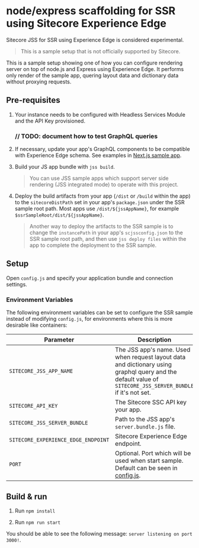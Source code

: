 # node/express scaffolding for SSR using Sitecore Experience Edge

Sitecore JSS for SSR using Experience Edge is considered experimental.

> This is a sample setup that is not officially supported by Sitecore.

This is a sample setup showing one of how you can configure rendering server on top of node.js and Express using Experience Edge. It performs only render of the sample app, quering layout data and dictionary data without proxying requests.

## Pre-requisites

1. Your instance needs to be configured with Headless Services Module and the API Key provisioned.

	### // TODO: document how to test GraphQL queries

1. If necessary, update your app's GraphQL components to be compatible with Experience Edge schema. See examples in [Next.js sample app](../nextjs).

1. Build your JS app bundle with `jss build`.

	> You can use JSS sample apps which support server side rendering (JSS integrated mode) to operate with this project.

1. Deploy the build artifacts from your app (`/dist` or `/build` within the app) to the `sitecoreDistPath` set in your app's `package.json` under the SSR sample root path. Most apps use `/dist/${jssAppName}`, for example `$ssrSampleRoot/dist/${jssAppName}`.

	> Another way to deploy the artifacts to the SSR sample is to change the `instancePath` in your app's `scjssconfig.json` to the SSR sample root path, and then use `jss deploy files` within the app to complete the deployment to the SSR sample.

## Setup

Open `config.js` and specify your application bundle and connection settings.

### Environment Variables

The following environment variables can be set to configure the SSR sample instead of modifying `config.js`, for environments where this is more desirable like containers:

| Parameter                              | Description                                                                                                                                                      |
| -------------------------------------- | ---------------------------------------------------------------------------------------------------------------------------------------------------------------- |
| `SITECORE_JSS_APP_NAME`                | The JSS app's name. Used when request layout data and dictionary using graphql query and the default value of `SITECORE_JSS_SERVER_BUNDLE` if it's not set.      |
| `SITECORE_API_KEY`                     | The Sitecore SSC API key your app. 																																																															|
| `SITECORE_JSS_SERVER_BUNDLE`           | Path to the JSS app's `server.bundle.js` file.        																																									                          |
| `SITECORE_EXPERIENCE_EDGE_ENDPOINT`    | Sitecore Experience Edge endpoint.																																																				                        |
| `PORT` 																 | Optional. Port which will be used when start sample. Default can be seen in [config.js](./config.js).                                                            |

## Build & run

1. Run `npm install`

1. Run `npm run start`

You should be able to see the following message:
`server listening on port 3000!`.

